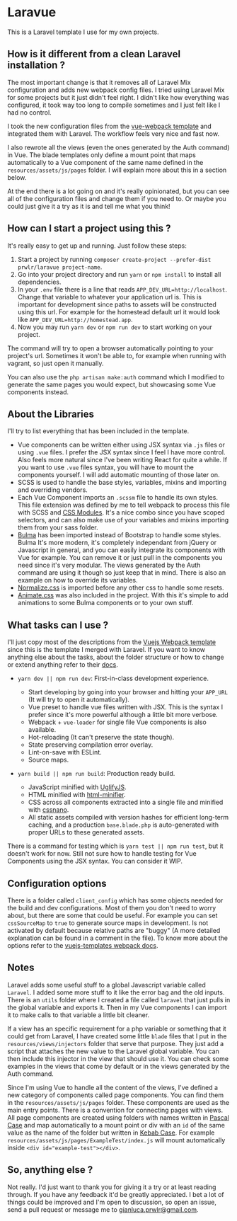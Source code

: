 # Laravue

This is a Laravel template I use for my own projects.

## How is it different from a clean Laravel installation ?

The most important change is that it removes all of Laravel Mix configuration and adds new webpack config files. I tried using Laravel Mix for some projects but it just didn't feel right. I didn't like how everything was configured, it took way too long to compile sometimes and I just felt like I had no control.

I took the new configuration files from the [vue-webpack template](http://vuejs-templates.github.io/webpack) and integrated them with Laravel. The workflow feels very nice and fast now.

I also rewrote all the views (even the ones generated by the Auth command) in Vue. The blade templates only define a mount point that maps automatically to a Vue component of the same name defined in the `resources/assets/js/pages` folder. I will explain more about this in a section below.

At the end there is a lot going on and it's really opinionated, but you can see all of the configuration files and change them if you need to. Or maybe you could just give it a try as it is and tell me what you think!

## How can I start a project using this ?

It's really easy to get up and running. Just follow these steps:

1. Start a project by running `composer create-project --prefer-dist prwlr/laravue project-name`.
2. Go into your project directory and run `yarn` or `npm install` to install all dependencies.
3. In your `.env` file there is a line that reads `APP_DEV_URL=http://localhost`. Change that variable to whatever your application url is. This is important for development since paths to assets will be constructed using this url. For example for the homestead default url it would look like `APP_DEV_URL=http://homestead.app`.
4. Now you may run `yarn dev` or `npm run dev` to start working on your project.

The command will try to open a browser automatically pointing to your project's url. Sometimes it won't be able to, for example when running with vagrant, so just open it manually.

You can also use the `php artisan make:auth` command which I modified to generate the same pages you would expect, but showcasing some Vue components instead.

## About the Libraries

I'll try to list everything that has been included in the template.

- Vue components can be written either using JSX syntax via `.js` files or using `.vue` files. I prefer the JSX syntax since I feel I have more control. Also feels more natural since I've been writing React for quite a while. If you want to use `.vue` files syntax, you will have to mount the components yourself. I will add automatic mounting of those later on.
- SCSS is used to handle the base styles, variables, mixins and importing and overriding vendors.
- Each Vue Component imports an `.scssm` file to handle its own styles. This file extension was defined by me to tell webpack to process this file with SCSS and [CSS Modules](https://github.com/css-modules/css-modules). It's a nice combo since you have scoped selectors, and can also make use of your variables and mixins importing them from your sass folder.
- [Bulma](http://bulma.io) has been imported instead of Bootstrap to handle some styles. Bulma It's more modern, it's completely independant from jQuery or Javascript in general, and you can easily integrate its components with Vue for example. You can remove it or just pull in the components you need since it's very modular. The views generated by the Auth command are using it though so just keep that in mind. There is also an example on how to override its variables.
- [Normalize.css](https://necolas.github.io/normalize.css) is imported before any other css to handle some resets.
- [Animate.css](https://daneden.github.io/animate.css) was also included in the project. With this it's simple to add animations to some Bulma components or to your own stuff.

## What tasks can I use ?

I'll just copy most of the descriptions from the [Vuejs Webpack template](https://github.com/vuejs-templates/webpack) since this is the template I merged with Laravel. If you want to know anything else about the tasks, about the folder structure or how to change or extend anything refer to their [docs](http://vuejs-templates.github.io/webpack).

- `yarn dev || npm run dev`: First-in-class development experience.
  - Start developing by going into your browser and hitting your `APP_URL` (It will try to open it automatically).
  - Vue preset to handle vue files written with JSX. This is the syntax I prefer since it's more powerful although a little bit more verbose.
  - Webpack + `vue-loader` for single file Vue components is also available.
  - Hot-reloading (It can't preserve the state though).
  - State preserving compilation error overlay.
  - Lint-on-save with ESLint.
  - Source maps.

- `yarn build || npm run build`: Production ready build.
  - JavaScript minified with [UglifyJS](https://github.com/mishoo/UglifyJS2).
  - HTML minified with [html-minifier](https://github.com/kangax/html-minifier).
  - CSS across all components extracted into a single file and minified with [cssnano](https://github.com/ben-eb/cssnano).
  - All static assets compiled with version hashes for efficient long-term caching, and a production `base.blade.php` is auto-generated with proper URLs to these generated assets.

There is a command for testing which is `yarn test || npm run test`, but it doesn't work for now. Still not sure how to handle testing for Vue Components using the JSX syntax. You can consider it WIP.

## Configuration options

There is a folder called `client_config` which has some objects needed for the build and dev configurations. Most of them you don't need to worry about, but there are some that could be useful. For example you can set `cssSourceMap` to `true` to generate source maps in development. Is not activated by default because relative paths are "buggy" (A more detailed explanation can be found in a comment in the file). To know more about the options refer to the [vuejs-templates webpack docs](http://vuejs-templates.github.io/webpack).

## Notes

Laravel adds some useful stuff to a global Javascript variable called `Laravel`. I added some more stuff to it like the error bag and the old inputs. There is an `utils` folder where I created a file called `laravel` that just pulls in the global variable and exports it. Then in my Vue components I can import it to make calls to that variable a little bit cleaner.

If a view has an specific requirement for a php variable or something that it could get from Laravel, I have created some little `blade` files that I put in the `resources/views/injectors` folder that serve that purpose. They just add a script that attaches the new value to the Laravel global variable. You can then include this injector in the view that should use it. You can check some examples in the views that come by default or in the views generated by the Auth command.

Since I'm using Vue to handle all the content of the views, I've defined a new category of components called page components. You can find them in the `resources/assets/js/pages` folder. These components are used as the main entry points. There is a convention for connecting pages with views. All page components are created using folders with names written in [Pascal Case](http://wiki.c2.com/?PascalCase) and map automatically to a mount point or div with an `id` of the same value as the name of the folder but written in [Kebab Case](http://wiki.c2.com/?KebabCase). For example `resources/assets/js/pages/ExampleTest/index.js` will mount automatically inside `<div id="example-test"></div>`.


## So, anything else ?

Not really. I'd just want to thank you for giving it a try or at least reading through. If you have any feedback it'd be greatly appreciated. I bet a lot of things could be improved and I'm open to discussion, so open an issue, send a pull request or message me to gianluca.prwlr@gmail.com.

